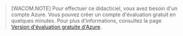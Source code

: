 <properties  pageTitle="" title="" description="" documentationCenter="" services="" solutions="" authors="" writer="kathydav" editor="tysonn" manager="jeffreyg" />

> [WACOM.NOTE] 
> Pour effectuer ce didacticiel, vous avez besoin d'un compte Azure. Vous pouvez créer un compte d'évaluation gratuit en quelques minutes. Pour plus d'informations, consultez la page [Version d'évaluation gratuite d'Azure][1].



[1]: http://www.windowsazure.com/en-us/pricing/free-trial